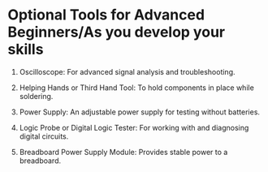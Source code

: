 # Optional Tools for Advanced Beginners/As you develop your skills

1. Oscilloscope: For advanced signal analysis and troubleshooting.

2. Helping Hands or Third Hand Tool: To hold components in place while soldering.

3. Power Supply: An adjustable power supply for testing without batteries.

4. Logic Probe or Digital Logic Tester: For working with and diagnosing digital circuits.

5. Breadboard Power Supply Module: Provides stable power to a breadboard.
